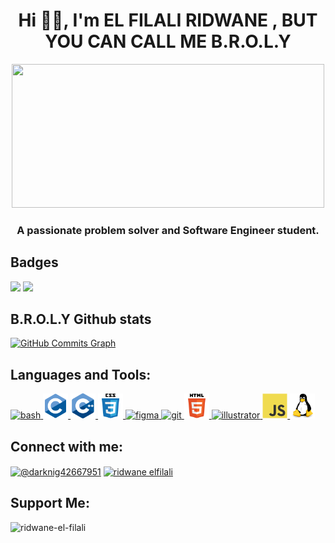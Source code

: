 <h1 align="center">Hi 🧑‍💻, I'm EL FILALI RIDWANE , BUT YOU CAN CALL ME B.R.O.L.Y</h1>
<p align="center"> <img src="https://external-content.duckduckgo.com/iu/?u=https%3A%2F%2Fwww.codecorners.com%2Fwp-content%2Fuploads%2F2018%2F05%2Fsenior-front-end-developer-openings-1.gif&f=1&nofb=1&ipt=189b009f82b2791d45519a08d5432d27e81488035661d2d50ec89db2cb57c132&ipo=images" width="500" height="230"/> </p>


<h3 align="center">A passionate problem solver and Software Engineer student.</h3>

<h2 > Badges </h2>
<p align="left">
  <img width="44.5%" src="https://awesome-github-stats.azurewebsites.net/user-stats/RIDWANE-EL-FILALI?cardType=github&theme=radical" />
  <img width="50%" src="https://github-readme-streak-stats.herokuapp.com/?user=RIDWANE-EL-FILALI&theme=radical" />
</p>





<h2> B.R.O.L.Y Github stats</h2>
<a href="http://www.github.com/RIDWANE-EL-FILALI">
 <img src="https://activity-graph.herokuapp.com/graph?username=RIDWANE-EL-FILALI&bg_color=141321&color=ffffff&line=FE428E&point=ffffff&area_color=1c1917&area=true&hide_border=true&custom_title=GitHub%20Commits%20Graph" alt="GitHub Commits Graph" width="920" />
</a>


<h2 align="left">Languages and Tools:</h2>
<p align="left"> <a href="https://www.gnu.org/software/bash/" target="_blank" rel="noreferrer"> <img src="https://www.vectorlogo.zone/logos/gnu_bash/gnu_bash-icon.svg" alt="bash" width="40" height="40"/> </a> 
<a href="https://www.cprogramming.com/" target="_blank" rel="noreferrer"> <img src="https://raw.githubusercontent.com/devicons/devicon/master/icons/c/c-original.svg" alt="c" width="40" height="40"/> </a> <a href="https://www.w3schools.com/cpp/" target="_blank" rel="noreferrer"> <img src="https://raw.githubusercontent.com/devicons/devicon/master/icons/cplusplus/cplusplus-original.svg" alt="cplusplus" width="40" height="40"/> </a> <a href="https://www.w3schools.com/css/" target="_blank" rel="noreferrer"> <img src="https://raw.githubusercontent.com/devicons/devicon/master/icons/css3/css3-original-wordmark.svg" alt="css3" width="40" height="40"/> </a> <a href="https://www.figma.com/" target="_blank" rel="noreferrer"> <img src="https://www.vectorlogo.zone/logos/figma/figma-icon.svg" alt="figma" width="40" height="40"/> </a> <a href="https://git-scm.com/" target="_blank" rel="noreferrer"> <img src="https://www.vectorlogo.zone/logos/git-scm/git-scm-icon.svg" alt="git" width="40" height="40"/> </a> <a href="https://www.w3.org/html/" target="_blank" rel="noreferrer"> <img src="https://raw.githubusercontent.com/devicons/devicon/master/icons/html5/html5-original-wordmark.svg" alt="html5" width="40" height="40"/> </a> <a href="https://www.adobe.com/in/products/illustrator.html" target="_blank" rel="noreferrer"> <img src="https://www.vectorlogo.zone/logos/adobe_illustrator/adobe_illustrator-icon.svg" alt="illustrator" width="40" height="40"/> </a> <a href="https://developer.mozilla.org/en-US/docs/Web/JavaScript" target="_blank" rel="noreferrer"> <img src="https://raw.githubusercontent.com/devicons/devicon/master/icons/javascript/javascript-original.svg" alt="javascript" width="40" height="40"/> </a> <a href="https://www.linux.org/" target="_blank" rel="noreferrer"> <img src="https://raw.githubusercontent.com/devicons/devicon/master/icons/linux/linux-original.svg" alt="linux" width="40" height="40"/> </a> </p>

<h2 align="left">Connect with me:</h2>
<p align="left">
<a href="https://twitter.com/@darknig42667951" target="blank"><img align="center" src="https://raw.githubusercontent.com/rahuldkjain/github-profile-readme-generator/master/src/images/icons/Social/twitter.svg" alt="@darknig42667951" height="30" width="40" /></a>
<a href="https://linkedin.com/in/ridwane elfilali" target="blank"><img align="center" src="https://raw.githubusercontent.com/rahuldkjain/github-profile-readme-generator/master/src/images/icons/Social/linked-in-alt.svg" alt="ridwane elfilali" height="30" width="40" /></a>
</p>

<h2 align="left">Support Me:</h2>
<p><a href="https://www.buymeacoffee.com/B.R.O.L.Y"> <img align="left" src="https://cdn.buymeacoffee.com/buttons/v2/default-yellow.png" height="50" width="210" alt="ridwane-el-filali" /></a></p><br><br>


